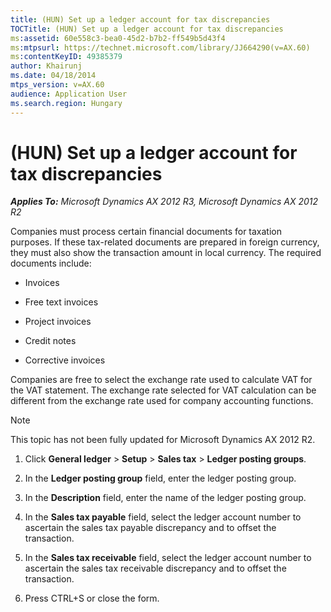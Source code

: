 ```yaml
---
title: (HUN) Set up a ledger account for tax discrepancies
TOCTitle: (HUN) Set up a ledger account for tax discrepancies
ms:assetid: 60e558c3-bea0-45d2-b7b2-ff549b5d43f4
ms:mtpsurl: https://technet.microsoft.com/library/JJ664290(v=AX.60)
ms:contentKeyID: 49385379
author: Khairunj
ms.date: 04/18/2014
mtps_version: v=AX.60
audience: Application User
ms.search.region: Hungary
---
```


# (HUN) Set up a ledger account for tax discrepancies 


_**Applies To:** Microsoft Dynamics AX 2012 R3, Microsoft Dynamics AX 2012 R2_

Companies must process certain financial documents for taxation purposes. If these tax-related documents are prepared in foreign currency, they must also show the transaction amount in local currency. The required documents include:

  - Invoices

  - Free text invoices

  - Project invoices

  - Credit notes

  - Corrective invoices

Companies are free to select the exchange rate used to calculate VAT for the VAT statement. The exchange rate selected for VAT calculation can be different from the exchange rate used for company accounting functions.


> [!NOTE]
> <P>This topic has not been fully updated for Microsoft Dynamics AX 2012 R2.</P>



1.  Click **General ledger** \> **Setup** \> **Sales tax** \> **Ledger posting groups**.

2.  In the **Ledger posting group** field, enter the ledger posting group.

3.  In the **Description** field, enter the name of the ledger posting group.

4.  In the **Sales tax payable** field, select the ledger account number to ascertain the sales tax payable discrepancy and to offset the transaction.

5.  In the **Sales tax receivable** field, select the ledger account number to ascertain the sales tax receivable discrepancy and to offset the transaction.

6.  Press CTRL+S or close the form.

  


